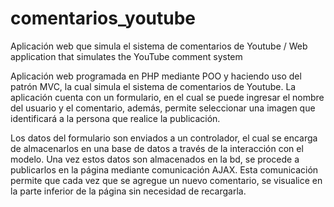 # comentarios_youtube
Aplicación web que simula el sistema de comentarios de Youtube / Web application that simulates the YouTube comment system

Aplicación web programada en PHP mediante POO y haciendo uso del patrón MVC, la cual simula el sistema de comentarios de Youtube. La aplicación cuenta con un formulario, en el cual se puede ingresar el nombre del usuario y el comentario, además, permite seleccionar una imagen que identificará a la persona que realice la publicación.

Los datos del formulario son enviados a un controlador, el cual se encarga de almacenarlos en una base de datos a través de la interacción con el modelo. Una vez estos datos son almacenados en la bd, se procede a publicarlos en la página mediante comunicación AJAX. Esta comunicación permite que cada vez que se agregue un nuevo comentario, se visualice en la parte inferior de la página sin necesidad de recargarla.
